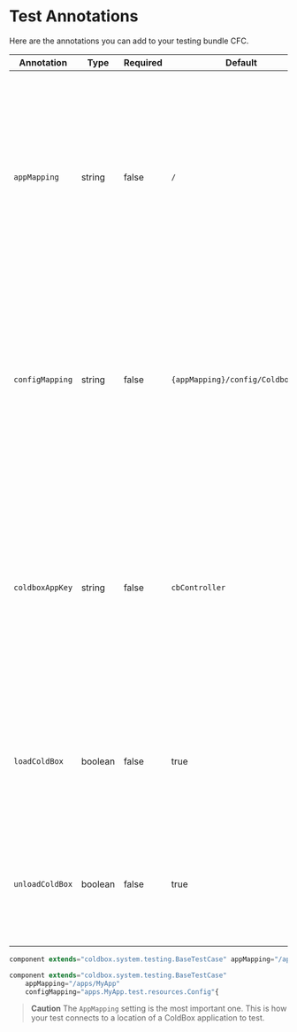 # Test Annotations

Here are the annotations you can add to your testing bundle CFC.

|Annotation|Type|Required|Default|Description|
|--|--|--|--|--|
| `appMapping` |string|false| `/` |The application mapping of the ColdBox application to test. By defaults it maps to the root. Extermely important this mapping is a slash notation that points to the root of the ColdBox application to test.|
| `configMapping` |string|false| `{appMapping}/config/Coldbox.cfc` |The configuration file to load for this test, which by convention uses the same configuration as the application uses. This is a dot notation path to a configuration CFC.|
| `coldboxAppKey` |string|false| `cbController` |The named key of the ColdBox controller that will be placed in application scope for you to simulate the ColdBox application. Used mostly on advanced testing cases where you have altered the default application key.|
| `loadColdBox` | boolean | false | true | By default the base test case will load the virtual application into the `application` scope so all specs can execute |
| `unloadColdBox` | boolean | false | true | The base test case will unload the virtual application from the `application` scope after all specs have executed.

```js
component extends="coldbox.system.testing.BaseTestCase" appMapping="/apps/MyApp"{

component extends="coldbox.system.testing.BaseTestCase"
    appMapping="/apps/MyApp" 
    configMapping="apps.MyApp.test.resources.Config"{
```

> **Caution** The `AppMapping` setting is the most important one. This is how your test connects to a location of a ColdBox application to test. 

